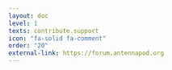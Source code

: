 ```yaml
---
layout: doc
level: 1
texts: contribute.support
icon: "fa-solid fa-comment"
order: "20"
external-link: https://forum.antennapod.org
---
```

